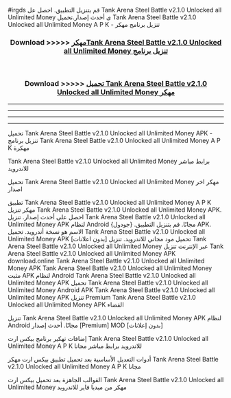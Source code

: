 #irgds قم بتنزيل التطبيق. احصل عل Tank Arena Steel Battle v2.1.0 Unlocked all Unlimited Money  ى أحدث إصدار.تحميل Tank Arena Steel Battle v2.1.0 Unlocked all Unlimited Money  A P K - تنزيل برنامج مهكر



<div align="center">
<h3>Download >>>>> <a href="https://ar-sites.web.app/?ar= Tank Arena Steel Battle v2.1.0 Unlocked all Unlimited Money ">مهكرTank Arena Steel Battle v2.1.0 Unlocked all Unlimited Money  تنزيل برنامج</a></h3><br>

<h3>Download >>>>> <a href="https://ar-sites.web.app/?ar= Tank Arena Steel Battle v2.1.0 Unlocked all Unlimited Money ">تحميل Tank Arena Steel Battle v2.1.0 Unlocked all Unlimited Money  مهكر</a></h3>
</div>


----------------------------------------------------------

----------------------------------------------------------

----------------------------------------------------------

----------------------------------------------------------


تحميل Tank Arena Steel Battle v2.1.0 Unlocked all Unlimited Money  APK - تنزيل برنامج Tank Arena Steel Battle v2.1.0 Unlocked all Unlimited Money  A P K مهكرة

Tank Arena Steel Battle v2.1.0 Unlocked all Unlimited Money  برابط مباشر للاندرويد

تحميل Tank Arena Steel Battle v2.1.0 Unlocked all Unlimited Money  مهكر اخر اصدار

تطبيق Tank Arena Steel Battle v2.1.0 Unlocked all Unlimited Money  A P K مهكر
تنزيل Tank Arena Steel Battle v2.1.0 Unlocked all Unlimited Money  APK. احصل على أحدث إصدار.
تنزيل Tank Arena Steel Battle v2.1.0 Unlocked all Unlimited Money  APK لنظام Android مجانًا.
قم بتنزيل التطبيق. {جودول} APK. الاسم هو نسخة أندرويد.
تحميل Tank Arena Steel Battle v2.1.0 Unlocked all Unlimited Money  APK [بدون اعلانات]
تحميل مود مجاني للاندرويد.
تنزيل Tank Arena Steel Battle v2.1.0 Unlocked all Unlimited Money  عبر الإنترنت
تنزيل Tank Arena Steel Battle v2.1.0 Unlocked all Unlimited Money  APK
download.online Tank Arena Steel Battle v2.1.0 Unlocked all Unlimited Money  APK
Tank Arena Steel Battle v2.1.0 Unlocked all Unlimited Money  مثبت APK لنظام Android
Tank Arena Steel Battle v2.1.0 Unlocked all Unlimited Money  APK
تحميل Tank Arena Steel Battle v2.1.0 Unlocked all Unlimited Money  Android APK
Tank Arena Steel Battle v2.1.0 Unlocked all Unlimited Money  APK تنزيل Premium
Tank Arena Steel Battle v2.1.0 Unlocked all Unlimited Money  APK الفضاء

تنزيل Tank Arena Steel Battle v2.1.0 Unlocked all Unlimited Money  APK لنظام Android مجانًا. أحدث إصدار [Premium] MOD [بدون إعلانات]

إضافات تهكير برنامج بيكس ارت Tank Arena Steel Battle v2.1.0 Unlocked all Unlimited Money  A P K للاندرويد برابط مباشر مجانا

أدوات التعديل الأساسية بعد تحميل تطبيق بيكس ارت مهكر Tank Arena Steel Battle v2.1.0 Unlocked all Unlimited Money  A P K مجانا

القوالب الجاهزة بعد تحميل بيكس ارت Tank Arena Steel Battle v2.1.0 Unlocked all Unlimited Money  مهكر من ميديا فاير للاندرويد



